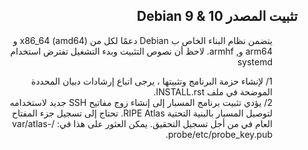 ## <div dir="rtl">    تثبيت المصدر Debian 9 & 10  </div>

<div dir="rtl"><ul>

يتضمن نظام البناء الخاص ب Debian   دعمًا لكل من x86_64 (amd64) و arm64 و,  armhf. لاحظ أن نصوص التثبيت وبدء التشغيل تفترض استخدام systemd 

1/ لإنشاء حزمة البرنامج وتثبيتها ، يرجى اتباع إرشادات دبيان المحددة الموضحة في ملف INSTALL.rst.     
2/ يؤدي تثبيت برنامج المسبار إلى إنشاء زوج مفاتيح SSH جديد لاستخدامه لتوصيل المسبار بالبنية التحتية RIPE Atlas. تحتاج إلى تسجيل جزء المفتاح العام في من أجل تسجيل التحقيق. يمكن العثور على هذا في: 
 /var/atlas-probe/etc/probe_key.pub.

</ul></div>

